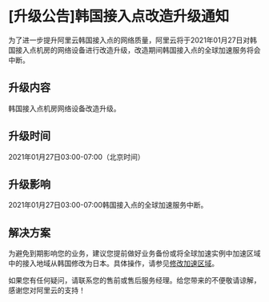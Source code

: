 # \[升级公告\]韩国接入点改造升级通知

为了进一步提升阿里云韩国接入点的网络质量，阿里云将于2021年01月27日对韩国接入点机房的网络设备进行改造升级，改造期间韩国接入点的全球加速服务将会中断。

## 升级内容

韩国接入点机房网络设备改造升级。

## 升级时间

2021年01月27日03:00-07:00（北京时间）

## 升级影响

2021年01月27日03:00-07:00韩国接入点的全球加速服务中断。

## 解决方案

为避免到期影响您的业务，建议您提前做好业务备份或将全球加速实例中加速区域中的接入地域从韩国修改为日本。具体操作，请参见[修改加速区域](/intl.zh-CN/用户指南/加速区域/修改加速区域.md)。

如果您有任何疑问，请联系您的售前或售后服务经理。给您带来的不便敬请谅解，感谢您对阿里云的支持！

